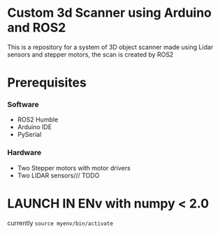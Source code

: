 # Custom 3d Scanner using Arduino and ROS2

This is a repository for a system of 3D object scanner made using Lidar sensors and stepper motors, the scan is created by ROS2

# Prerequisites
### Software
- ROS2 Humble
- Arduino IDE
- PySerial

### Hardware
- Two Stepper motors with motor drivers
- Two LIDAR sensors/// TODO

# LAUNCH IN ENv with numpy < 2.0
currently 
``` source myenv/bin/activate ```